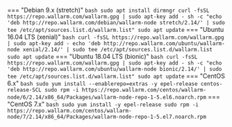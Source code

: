 === "Debian 9.x (stretch)"
    ``` bash
    sudo apt install dirmngr
    curl -fsSL https://repo.wallarm.com/wallarm.gpg | sudo apt-key add -
    sh -c "echo 'deb http://repo.wallarm.com/debian/wallarm-node stretch/2.14/' | sudo tee /etc/apt/sources.list.d/wallarm.list"
    sudo apt update
    ```
=== "Ubuntu 16.04 LTS (xenial)"
    ``` bash
    curl -fsSL https://repo.wallarm.com/wallarm.gpg | sudo apt-key add -
    echo 'deb http://repo.wallarm.com/ubuntu/wallarm-node xenial/2.14/' | sudo tee /etc/apt/sources.list.d/wallarm.list
    sudo apt update
    ```
=== "Ubuntu 18.04 LTS (bionic)"
    ``` bash
    curl -fsSL https://repo.wallarm.com/wallarm.gpg | sudo apt-key add -
    sh -c "echo 'deb http://repo.wallarm.com/ubuntu/wallarm-node bionic/2.14/' | sudo tee /etc/apt/sources.list.d/wallarm.list"
    sudo apt update
    ```
=== "CentOS 6.x"
    ``` bash
    sudo yum install --enablerepo=extras -y epel-release centos-release-SCL
    sudo rpm -i https://repo.wallarm.com/centos/wallarm-node/6/2.14/x86_64/Packages/wallarm-node-repo-1-5.el6.noarch.rpm
    ```
=== "CentOS 7.x"
    ``` bash
    sudo yum install -y epel-release
    sudo rpm -i https://repo.wallarm.com/centos/wallarm-node/7/2.14/x86_64/Packages/wallarm-node-repo-1-5.el7.noarch.rpm
    ```
